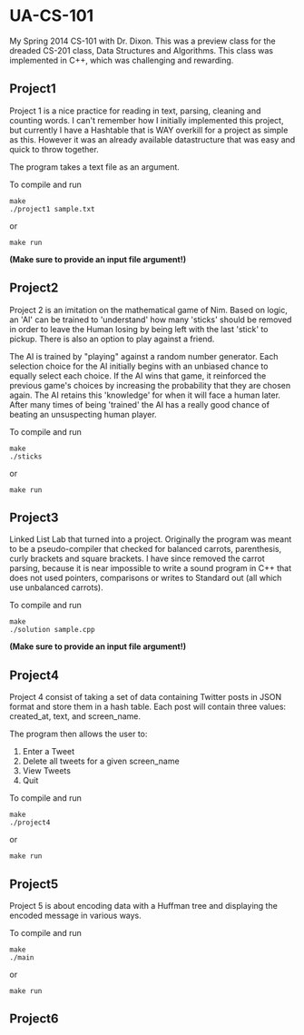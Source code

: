 # UA-CS-101

My Spring 2014 CS-101 with Dr. Dixon.  This was a preview class for the dreaded CS-201 class, Data Structures and Algorithms.  This class was implemented in C++, which was challenging and rewarding.  

## Project1

Project 1 is a nice practice for reading in text, parsing, cleaning and counting words.  I can't remember how I initially implemented this project, but currently I have a Hashtable that is WAY overkill for a project as simple as this.  However it was an already available datastructure that was easy and quick to throw together.

The program takes a text file as an argument.

To compile and run
```
make
./project1 sample.txt	
```

or 

```
make run
```

**(Make sure to provide an input file argument!)**

## Project2

Project 2 is an imitation on the mathematical game of Nim.  Based on logic, an 'AI' can be trained to 'understand' how many 'sticks' should be removed in order to leave the Human losing by being left with the last 'stick' to pickup. There is also an option to play against a friend.  

The AI is trained by "playing" against a random number generator.  Each selection choice for the AI initially begins with an unbiased chance to equally select each choice.  If the AI wins that game, it reinforced the previous game's choices by increasing the probability that they are chosen again.  The AI retains this 'knowledge' for when it will face a human later.  After many times of being 'trained' the AI has a really good chance of beating an unsuspecting human player.

To compile and run
```
make
./sticks
```

or

```
make run
```
## Project3
Linked List Lab that turned into a project.  Originally the program was meant to be a pseudo-compiler that checked for balanced carrots, parenthesis, curly brackets and square brackets.  I have since removed the carrot parsing, because it is near impossible to write a sound program in C++ that does not used pointers, comparisons or writes to Standard out (all which use unbalanced carrots).

To compile and run
```
make
./solution sample.cpp
```

**(Make sure to provide an input file argument!)**


## Project4
Project 4 consist of taking a set of data containing Twitter posts in JSON format and store them in a hash table. Each post will contain three values: created_at, text, and screen_name.

The program then allows the user to:
1. Enter a Tweet
2. Delete all tweets for a given screen_name
3. View Tweets
4. Quit

To compile and run
```
make
./project4
```

or

```
make run
```

## Project5
Project 5 is about encoding data with a Huffman tree and displaying the encoded message in various ways.

To compile and run
```
make
./main
```

or

```
make run
```

## Project6
